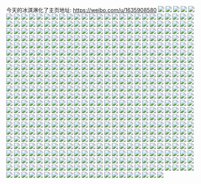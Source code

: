 今天的冰淇淋化了主页地址: https://weibo.com/u/1635908580 
![](https://wx4.sinaimg.cn/mw2000/6181fbe4ly1h8iq96u7qdj21o02807wh.jpg) 
![](https://wx4.sinaimg.cn/mw2000/6181fbe4ly1h8iq9l0x9tj22dc35se82.jpg) 
![](https://wx4.sinaimg.cn/mw2000/6181fbe4ly1h8iq9ddnimj21iw217ay6.jpg) 
![](https://wx4.sinaimg.cn/mw2000/6181fbe4ly1h8iq986695j21ki23de52.jpg) 
![](https://wx4.sinaimg.cn/mw2000/6181fbe4ly1h8iq94iel0j21hz1zzh8s.jpg) 
![](https://wx4.sinaimg.cn/mw2000/6181fbe4ly1h8iq9nwy6hj22c0340kjm.jpg) 
![](https://wx4.sinaimg.cn/mw2000/6181fbe4ly1h8iq9bnceej21o0280b29.jpg) 
![](https://wx4.sinaimg.cn/mw2000/6181fbe4ly1h83k7pb6bqj22c03404qq.jpg) 
![](https://wx4.sinaimg.cn/mw2000/6181fbe4ly1h83k7qiy80j21o02804qp.jpg) 
![](https://wx4.sinaimg.cn/mw2000/6181fbe4ly1h83k7r3vtbj21ja21pnjo.jpg) 
![](https://wx4.sinaimg.cn/mw2000/6181fbe4ly1h83k7ooj2oj21gh1xz4qp.jpg) 
![](https://wx4.sinaimg.cn/mw2000/6181fbe4ly1h83k7rhko1j21ce1sjnhq.jpg) 
![](https://wx4.sinaimg.cn/mw2000/6181fbe4ly1h83kqv83thj21e71uyken.jpg) 
![](https://wx4.sinaimg.cn/mw2000/6181fbe4ly1h83k7tb64oj21o02807wh.jpg) 
![](https://wx4.sinaimg.cn/mw2000/6181fbe4ly1h7oocy4nm3j20pj0y1n8i.jpg) 
![](https://wx4.sinaimg.cn/mw2000/6181fbe4ly1h7oof60jwbj211i1e0h48.jpg) 
![](https://wx4.sinaimg.cn/mw2000/6181fbe4ly1h7oof6w4m2j21fc20q4qp.jpg) 
![](https://wx4.sinaimg.cn/mw2000/6181fbe4ly1h7oof9gburj21k722xhdt.jpg) 
![](https://wx4.sinaimg.cn/mw2000/6181fbe4ly1h7oof8n8h4j21o0280b29.jpg) 
![](https://wx4.sinaimg.cn/mw2000/6181fbe4ly1h7oofbj9aej21hw1zu7sg.jpg) 
![](https://wx4.sinaimg.cn/mw2000/6181fbe4ly1h7oofao88bj21hw1zu4qp.jpg) 
![](https://wx4.sinaimg.cn/mw2000/6181fbe4ly1h7oofe8i6kj22c0340hdu.jpg) 
![](https://wx4.sinaimg.cn/mw2000/6181fbe4ly1h7ooff11uwj20q80yzh0l.jpg) 
![](https://wx4.sinaimg.cn/mw2000/6181fbe4ly1h7oof4zia3j21i32047wh.jpg) 
![](https://wx4.sinaimg.cn/mw2000/6181fbe4ly1h7oof78o6bj20u2142dow.jpg) 
![](https://wx4.sinaimg.cn/mw2000/6181fbe4ly1h7mccnmsjaj22dc35se84.jpg) 
![](https://wx4.sinaimg.cn/mw2000/6181fbe4ly1h7mccrsc1gj21o028q7wj.jpg) 
![](https://wx4.sinaimg.cn/mw2000/6181fbe4ly1h7mccpsz2yj21o02804qr.jpg) 
![](https://wx4.sinaimg.cn/mw2000/6181fbe4ly1h7mccstc7cj21o028yhdu.jpg) 
![](https://wx4.sinaimg.cn/mw2000/6181fbe4ly1h7mceqezxlj21o0280x6q.jpg) 
![](https://wx4.sinaimg.cn/mw2000/6181fbe4ly1h7mccv5fw2j21o0280b2a.jpg) 
![](https://wx4.sinaimg.cn/mw2000/6181fbe4ly1h7mcd0akbpj21o0280qv5.jpg) 
![](https://wx4.sinaimg.cn/mw2000/6181fbe4ly1h7mcd4nolxj22c0340qva.jpg) 
![](https://wx4.sinaimg.cn/mw2000/6181fbe4ly1h7fconhx1gj21i0200aer.jpg) 
![](https://wx4.sinaimg.cn/mw2000/6181fbe4ly1h7fcpnw6gnj22c0340u0y.jpg) 
![](https://wx4.sinaimg.cn/mw2000/6181fbe4ly1h7fcoy0adkj21i0200b29.jpg) 
![](https://wx4.sinaimg.cn/mw2000/6181fbe4ly1h7fcps158aj22c0340qv6.jpg) 
![](https://wx4.sinaimg.cn/mw2000/6181fbe4ly1h7fcp0f770j21ew1tmx29.jpg) 
![](https://wx4.sinaimg.cn/mw2000/6181fbe4ly1h7fcpwwa34j22c0340qv6.jpg) 
![](https://wx4.sinaimg.cn/mw2000/6181fbe4ly1h7fcp94v87j21j521jtcl.jpg) 
![](https://wx4.sinaimg.cn/mw2000/6181fbe4ly1h7fcrq44zfj22c0340kjm.jpg) 
![](https://wx4.sinaimg.cn/mw2000/6181fbe4ly1h7fcnv9vc7j21hw21fjwa.jpg) 
![](https://wx4.sinaimg.cn/mw2000/6181fbe4ly1h6wsb33hbhj21ku23sb29.jpg) 
![](https://wx4.sinaimg.cn/mw2000/6181fbe4ly1h6wsb29rtxj21k422tdme.jpg) 
![](https://wx4.sinaimg.cn/mw2000/6181fbe4ly1h6wsba82saj21o02801ky.jpg) 
![](https://wx4.sinaimg.cn/mw2000/6181fbe4ly1h6wsd4tzwtj22dc35sx6q.jpg) 
![](https://wx4.sinaimg.cn/mw2000/6181fbe4ly1h6wsb64860j21o0280npd.jpg) 
![](https://wx4.sinaimg.cn/mw2000/6181fbe4ly1h6wsemniyzj21lj24pb29.jpg) 
![](https://wx4.sinaimg.cn/mw2000/6181fbe4ly1h6vss2wth2j21o0280u0x.jpg) 
![](https://wx4.sinaimg.cn/mw2000/6181fbe4ly1h6vss0pf86j21o0280x6p.jpg) 
![](https://wx4.sinaimg.cn/mw2000/6181fbe4ly1h6vss44zs6j21hs1zqx6p.jpg) 
![](https://wx4.sinaimg.cn/mw2000/6181fbe4ly1h6vss4qwmpj21be1r74qp.jpg) 
![](https://wx4.sinaimg.cn/mw2000/6181fbe4ly1h6vswvlcoij22c0340x6q.jpg) 
![](https://wx4.sinaimg.cn/mw2000/6181fbe4ly1h6vsrysr16j21o02801ky.jpg) 
![](https://wx4.sinaimg.cn/mw2000/6181fbe4ly1h6vss9irsdj21f81wahd0.jpg) 
![](https://wx4.sinaimg.cn/mw2000/6181fbe4ly1h6vss8p23dj21da1tpq5v.jpg) 
![](https://wx4.sinaimg.cn/mw2000/6181fbe4ly1h6vss7qp5rj21f41w51ji.jpg) 
![](https://wx4.sinaimg.cn/mw2000/6181fbe4ly1h6htup7avaj21o02801ky.jpg) 
![](https://wx4.sinaimg.cn/mw2000/6181fbe4ly1h6htxuqbuuj22c0340b2b.jpg) 
![](https://wx4.sinaimg.cn/mw2000/6181fbe4ly1h6htuqm22zj21o02801ky.jpg) 
![](https://wx4.sinaimg.cn/mw2000/6181fbe4ly1h6htxwqzi7j22c0340npf.jpg) 
![](https://wx4.sinaimg.cn/mw2000/6181fbe4ly1h6htuns9gnj21ie21v48z.jpg) 
![](https://wx4.sinaimg.cn/mw2000/6181fbe4ly1h6htxylhajj22c03401kz.jpg) 
![](https://wx4.sinaimg.cn/mw2000/6181fbe4ly1h6hty1in2xj21c81sbahk.jpg) 
![](https://wx4.sinaimg.cn/mw2000/6181fbe4ly1h6htxsskisj22c0340e83.jpg) 
![](https://wx4.sinaimg.cn/mw2000/6181fbe4ly1h6hty03p5qj22c03401ky.jpg) 
![](https://wx4.sinaimg.cn/mw2000/6181fbe4ly1h5unn8msb6j21hc1z4x6p.jpg) 
![](https://wx4.sinaimg.cn/mw2000/6181fbe4ly1h5unn6emx2j225c2v5e83.jpg) 
![](https://wx4.sinaimg.cn/mw2000/6181fbe4ly1h5twr4mwjvj21gk1zpkdv.jpg) 
![](https://wx4.sinaimg.cn/mw2000/6181fbe4ly1h5twr6g4afj21d21te7pt.jpg) 
![](https://wx4.sinaimg.cn/mw2000/6181fbe4ly1h5unobfuhqj21bf1r8ty9.jpg) 
![](https://wx4.sinaimg.cn/mw2000/6181fbe4ly1h5tws3dg8ej21iw216h5s.jpg) 
![](https://wx4.sinaimg.cn/mw2000/6181fbe4ly1h5tws5fni8j21401hc1eo.jpg) 
![](https://wx4.sinaimg.cn/mw2000/6181fbe4ly1h5tws9enj8j21o02801kx.jpg) 
![](https://wx4.sinaimg.cn/mw2000/6181fbe4ly1h5ghlmziixj21dk1u37wh.jpg) 
![](https://wx4.sinaimg.cn/mw2000/6181fbe4ly1h5e626okqwj22c0340npe.jpg) 
![](https://wx4.sinaimg.cn/mw2000/6181fbe4ly1h5ghlg31ddj21o0280u0x.jpg) 
![](https://wx4.sinaimg.cn/mw2000/6181fbe4ly1h5e6292mrij22c0340kjm.jpg) 
![](https://wx4.sinaimg.cn/mw2000/6181fbe4ly1h5q20e9faqj21e91v0hdt.jpg) 
![](https://wx4.sinaimg.cn/mw2000/6181fbe4ly1h5q21sjx74j22c0340u0x.jpg) 
![](https://wx4.sinaimg.cn/mw2000/6181fbe4ly1h5q20cklzzj21fk1wrb29.jpg) 
![](https://wx4.sinaimg.cn/mw2000/6181fbe4ly1h5e624lkzsj22c0340hdv.jpg) 
![](https://wx4.sinaimg.cn/mw2000/6181fbe4ly1h5ghlaxexrj21lm24vu0x.jpg) 
![](https://wx4.sinaimg.cn/mw2000/6181fbe4ly1h5e9ujzfgkj21o02807wi.jpg) 
![](https://wx4.sinaimg.cn/mw2000/6181fbe4ly1h5e9wfufngj21gt1z9e81.jpg) 
![](https://wx4.sinaimg.cn/mw2000/6181fbe4ly1h5e9v55e02j22c03407wj.jpg) 
![](https://wx4.sinaimg.cn/mw2000/6181fbe4ly1h5e9x0g2a0j21ks23qnpd.jpg) 
![](https://wx4.sinaimg.cn/mw2000/6181fbe4ly1h5e9wxjp9wj21hm1z9kjl.jpg) 
![](https://wx4.sinaimg.cn/mw2000/6181fbe4ly1h59q0wdzefj21gt1yf1kx.jpg) 
![](https://wx4.sinaimg.cn/mw2000/6181fbe4ly1h59q1t4wx1j21o0280u0x.jpg) 
![](https://wx4.sinaimg.cn/mw2000/6181fbe4ly1h4z4hja310j21mz26n7wh.jpg) 
![](https://wx4.sinaimg.cn/mw2000/6181fbe4ly1h56lecv482j21dl1u4hdt.jpg) 
![](https://wx4.sinaimg.cn/mw2000/6181fbe4ly1h59q0vkdfvj21461hl7rl.jpg) 
![](https://wx4.sinaimg.cn/mw2000/6181fbe4ly1h56lelsa4oj22c0340x6q.jpg) 
![](https://wx4.sinaimg.cn/mw2000/6181fbe4ly1h59q0uk38jj21o02aab29.jpg) 
![](https://wx4.sinaimg.cn/mw2000/6181fbe4ly1h4mtqzfgubj21o02807wh.jpg) 
![](https://wx4.sinaimg.cn/mw2000/6181fbe4ly1h4j1s3mp1uj22c03401kz.jpg) 
![](https://wx4.sinaimg.cn/mw2000/6181fbe4ly1h4mtr17zb2j21o02807wh.jpg) 
![](https://wx4.sinaimg.cn/mw2000/6181fbe4ly1h4mtr2v8wvj22c0340npd.jpg) 
![](https://wx4.sinaimg.cn/mw2000/6181fbe4ly1h4mtqxxkzlj21o0280hdt.jpg) 
![](https://wx4.sinaimg.cn/mw2000/6181fbe4ly1h4mtr63ilrj22c03407wi.jpg) 
![](https://wx4.sinaimg.cn/mw2000/6181fbe4ly1h4mtqvpwitj21kp23mb29.jpg) 
![](https://wx4.sinaimg.cn/mw2000/6181fbe4ly1h4mtr1v27xj22c0340b29.jpg) 
![](https://wx4.sinaimg.cn/mw2000/6181fbe4ly1h4gks9hryjj21md26ue81.jpg) 
![](https://wx4.sinaimg.cn/mw2000/6181fbe4ly1h4gksivtyhj22c0340kjm.jpg) 
![](https://wx4.sinaimg.cn/mw2000/6181fbe4ly1h4gksf61i3j21la24de81.jpg) 
![](https://wx4.sinaimg.cn/mw2000/6181fbe4ly1h4gkshq15aj22c0340u0y.jpg) 
![](https://wx4.sinaimg.cn/mw2000/6181fbe4ly1h4i2grjtjoj21o0280e81.jpg) 
![](https://wx4.sinaimg.cn/mw2000/6181fbe4ly1h4gkscqdhjj22c0340kjm.jpg) 
![](https://wx4.sinaimg.cn/mw2000/6181fbe4ly1h4gksdzg1qj21hk1zf1kx.jpg) 
![](https://wx4.sinaimg.cn/mw2000/6181fbe4ly1h4gksjz9hij22c0340hdu.jpg) 
![](https://wx4.sinaimg.cn/mw2000/6181fbe4ly1h4gksbbgomj21o0280npd.jpg) 
![](https://wx4.sinaimg.cn/mw2000/6181fbe4ly1h4df9mq9elj21o0280qv5.jpg) 
![](https://wx4.sinaimg.cn/mw2000/6181fbe4ly1h4df9vb8w0j223a2sdu0y.jpg) 
![](https://wx4.sinaimg.cn/mw2000/6181fbe4ly1h4df9o784dj21kk2711ky.jpg) 
![](https://wx4.sinaimg.cn/mw2000/6181fbe4ly1h4df9qtvjnj21ro2cwtxb.jpg) 
![](https://wx4.sinaimg.cn/mw2000/6181fbe4ly1h4df9qbwqgj21fh1wn1ky.jpg) 
![](https://wx4.sinaimg.cn/mw2000/6181fbe4ly1h4df9knu69j22c0340u0y.jpg) 
![](https://wx4.sinaimg.cn/mw2000/6181fbe4ly1h4df9p7e2rj22c03411kz.jpg) 
![](https://wx4.sinaimg.cn/mw2000/6181fbe4ly1h4df9u3618j21ce1tahdt.jpg) 
![](https://wx4.sinaimg.cn/mw2000/6181fbe4ly1h48bhzevdej21o02a6npd.jpg) 
![](https://wx4.sinaimg.cn/mw2000/6181fbe4ly1h48bhqte6qj22c0340qv6.jpg) 
![](https://wx4.sinaimg.cn/mw2000/6181fbe4ly1h48qs5ee6tj21o0280hdt.jpg) 
![](https://wx4.sinaimg.cn/mw2000/6181fbe4ly1h48bhvcrw2j22ei3794qq.jpg) 
![](https://wx4.sinaimg.cn/mw2000/6181fbe4ly1h48bhtg9n1j22c03404qq.jpg) 
![](https://wx4.sinaimg.cn/mw2000/6181fbe4ly1h48bhx2ltnj21i32047pb.jpg) 
![](https://wx4.sinaimg.cn/mw2000/6181fbe4ly1h48bhy5yiwj21o0280npd.jpg) 
![](https://wx4.sinaimg.cn/mw2000/6181fbe4ly1h3xlr54059j21kw24jqv5.jpg) 
![](https://wx4.sinaimg.cn/mw2000/6181fbe4ly1h3xlr6sr33j22c03407wj.jpg) 
![](https://wx4.sinaimg.cn/mw2000/6181fbe4ly1h3xlr45ja7j21fu1x4x6p.jpg) 
![](https://wx4.sinaimg.cn/mw2000/6181fbe4ly1h3xlratvyqj21kq2714qp.jpg) 
![](https://wx4.sinaimg.cn/mw2000/6181fbe4ly1h3xlr8qb45j221k2mfb2b.jpg) 
![](https://wx4.sinaimg.cn/mw2000/6181fbe4ly1h3xlr9yl2oj21o0280x6p.jpg) 
![](https://wx4.sinaimg.cn/mw2000/6181fbe4ly1h3xlreo4kvj22de35sb2b.jpg) 
![](https://wx4.sinaimg.cn/mw2000/6181fbe4ly1h3xly70d4wj21jk223qv5.jpg) 
![](https://wx4.sinaimg.cn/mw2000/6181fbe4ly1h3xlrfiw2cj219a1pokgn.jpg) 
![](https://wx4.sinaimg.cn/mw2000/6181fbe4ly1h34ojilr1cj22c03404qr.jpg) 
![](https://wx4.sinaimg.cn/mw2000/6181fbe4ly1h34oigh1zbj21h11ypqv5.jpg) 
![](https://wx4.sinaimg.cn/mw2000/6181fbe4ly1h34oiik27kj21o0280x6p.jpg) 
![](https://wx4.sinaimg.cn/mw2000/6181fbe4ly1h34oidb2r4j21o0280hdt.jpg) 
![](https://wx4.sinaimg.cn/mw2000/6181fbe4ly1h34ojf48akj22c0340kjm.jpg) 
![](https://wx4.sinaimg.cn/mw2000/6181fbe4ly1h35nprb5d7j21o029ab29.jpg) 
![](https://wx4.sinaimg.cn/mw2000/6181fbe4ly1h34oibf5mlj22c233ze83.jpg) 
![](https://wx4.sinaimg.cn/mw2000/6181fbe4ly1h35npt5se4j21o0280u0x.jpg) 
![](https://wx4.sinaimg.cn/mw2000/6181fbe4ly1h35nq5fesej22c0340kjm.jpg) 
![](https://wx4.sinaimg.cn/mw2000/6181fbe4ly1h2uphra1cbj22c0340qv5.jpg) 
![](https://wx4.sinaimg.cn/mw2000/6181fbe4ly1h2wfec20soj21gf1xxhdt.jpg) 
![](https://wx4.sinaimg.cn/mw2000/6181fbe4ly1h2wfgll9iaj22c03404qq.jpg) 
![](https://wx4.sinaimg.cn/mw2000/6181fbe4ly1h2wfedsmd4j21o0280kjl.jpg) 
![](https://wx4.sinaimg.cn/mw2000/6181fbe4ly1h2wfefxcqjj21o0280kjl.jpg) 
![](https://wx4.sinaimg.cn/mw2000/6181fbe4ly1h2wfe7ko2vj21o0292kjl.jpg) 
![](https://wx4.sinaimg.cn/mw2000/6181fbe4ly1h2wfh73rzbj22c0340hdu.jpg) 
![](https://wx4.sinaimg.cn/mw2000/6181fbe4ly1h2wfexzrwbj21o0280hdt.jpg) 
![](https://wx4.sinaimg.cn/mw2000/6181fbe4ly1h2wfh5aoq7j22c0340npe.jpg) 
![](https://wx4.sinaimg.cn/mw2000/6181fbe4ly1h2rl82jmg9j21o028aqv5.jpg) 
![](https://wx4.sinaimg.cn/mw2000/6181fbe4ly1h2rl9fisr9j22c03404qq.jpg) 
![](https://wx4.sinaimg.cn/mw2000/6181fbe4ly1h2rl7x4kobj22ar340u0y.jpg) 
![](https://wx4.sinaimg.cn/mw2000/6181fbe4ly1h2rl7u2lyfj21o028qqv5.jpg) 
![](https://wx4.sinaimg.cn/mw2000/6181fbe4ly1h2rl7v6dvwj22c0341qv5.jpg) 
![](https://wx4.sinaimg.cn/mw2000/6181fbe4ly1h2rl9kybamj22c0340000.jpg) 
![](https://wx4.sinaimg.cn/mw2000/6181fbe4ly1h2qdqs02naj22c0341kjm.jpg) 
![](https://wx4.sinaimg.cn/mw2000/6181fbe4ly1h2rl9n6ffdj225a2syhdu.jpg) 
![](https://wx4.sinaimg.cn/mw2000/6181fbe4ly1h2jnbbi1rnj22c0341npd.jpg) 
![](https://wx4.sinaimg.cn/mw2000/6181fbe4ly1h2jncam00fj22dc35shdt.jpg) 
![](https://wx4.sinaimg.cn/mw2000/6181fbe4ly1h2jnbcv684j21o02807wh.jpg) 
![](https://wx4.sinaimg.cn/mw2000/6181fbe4ly1h2jnb7z8kcj21o0280kjl.jpg) 
![](https://wx4.sinaimg.cn/mw2000/6181fbe4ly1h2jnb8yfw4j21c41s6e6s.jpg) 
![](https://wx4.sinaimg.cn/mw2000/6181fbe4ly1h2jnba95lnj21o0280b29.jpg) 
![](https://wx4.sinaimg.cn/mw2000/6181fbe4ly1h2jnbgm8jnj22dc35se82.jpg) 
![](https://wx4.sinaimg.cn/mw2000/6181fbe4ly1h20w09z4xwj22c0341npd.jpg) 
![](https://wx4.sinaimg.cn/mw2000/6181fbe4ly1h20w0fkynmj22c0341e81.jpg) 
![](https://wx4.sinaimg.cn/mw2000/6181fbe4ly1h20w2fnuk9j22c0341hdt.jpg) 
![](https://wx4.sinaimg.cn/mw2000/6181fbe4ly1h20w3aodhmj22c03404qq.jpg) 
![](https://wx4.sinaimg.cn/mw2000/6181fbe4ly1h20w0c4adaj21o0280u0x.jpg) 
![](https://wx4.sinaimg.cn/mw2000/6181fbe4ly1h20w092eftj21o0280npd.jpg) 
![](https://wx4.sinaimg.cn/mw2000/6181fbe4ly1h20w0eiy4fj21o02804qq.jpg) 
![](https://wx4.sinaimg.cn/mw2000/6181fbe4ly1h1wjwvy19ij22c0340qv7.jpg) 
![](https://wx4.sinaimg.cn/mw2000/6181fbe4ly1h1wemj4shuj21o0280b29.jpg) 
![](https://wx4.sinaimg.cn/mw2000/6181fbe4ly1h1wjx7kjb1j22c0340b2c.jpg) 
![](https://wx4.sinaimg.cn/mw2000/6181fbe4ly1h1wegnhhftj21o028ye81.jpg) 
![](https://wx4.sinaimg.cn/mw2000/6181fbe4ly1h1wegp27spj21o029i4qp.jpg) 
![](https://wx4.sinaimg.cn/mw2000/6181fbe4ly1h1wemhktgzj21o02804qp.jpg) 
![](https://wx4.sinaimg.cn/mw2000/6181fbe4ly1h1wjxjijk7j22c0340u0y.jpg) 
![](https://wx4.sinaimg.cn/mw2000/6181fbe4ly1h1wemieu21j21o028y4qp.jpg) 
![](https://wx4.sinaimg.cn/mw2000/6181fbe4ly1h1wl2jx1p0j22c0340hdu.jpg) 
![](https://wx4.sinaimg.cn/mw2000/6181fbe4ly1h1lwd82uxmj219a1of4qp.jpg) 
![](https://wx4.sinaimg.cn/mw2000/6181fbe4ly1h1lwf1mnzhj21he1xl7wh.jpg) 
![](https://wx4.sinaimg.cn/mw2000/6181fbe4ly1h1lwbtw96jj21ma25s7wh.jpg) 
![](https://wx4.sinaimg.cn/mw2000/6181fbe4ly1h1lwf3eracj21o0280kjl.jpg) 
![](https://wx4.sinaimg.cn/mw2000/6181fbe4ly1h1lwbuzr62j21ma25shdt.jpg) 
![](https://wx4.sinaimg.cn/mw2000/6181fbe4ly1h1lwf2gmswj21de1tq1kx.jpg) 
![](https://wx4.sinaimg.cn/mw2000/6181fbe4ly1h1lwd8xz12j21ma25skih.jpg) 
![](https://wx4.sinaimg.cn/mw2000/6181fbe4ly1h1lwb5qan7j215l1jh1kx.jpg) 
![](https://wx4.sinaimg.cn/mw2000/6181fbe4ly1h0y5sn27bej21jh21y4p5.jpg) 
![](https://wx4.sinaimg.cn/mw2000/6181fbe4ly1h0yxe1q67xj21lp24xhdu.jpg) 
![](https://wx4.sinaimg.cn/mw2000/6181fbe4ly1h0yxe09l58j21o02804qr.jpg) 
![](https://wx4.sinaimg.cn/mw2000/6181fbe4ly1h0yx52p45sj20zk1beagz.jpg) 
![](https://wx4.sinaimg.cn/mw2000/6181fbe4ly1h0yx50die5j21o0280hdt.jpg) 
![](https://wx4.sinaimg.cn/mw2000/6181fbe4ly1h0yx50t9rrj20zk1be7bx.jpg) 
![](https://wx4.sinaimg.cn/mw2000/6181fbe4ly1h0y4gi5nqej21nv2801ky.jpg) 
![](https://wx4.sinaimg.cn/mw2000/6181fbe4ly1h0y4gkbujkj229c3407wi.jpg) 
![](https://wx4.sinaimg.cn/mw2000/6181fbe4ly1h0y4jqo51cj21o0280tuf.jpg) 
![](https://wx4.sinaimg.cn/mw2000/6181fbe4ly1h0yx53j98dj22c03401ky.jpg) 
![](https://wx4.sinaimg.cn/mw2000/6181fbe4ly1h0y4jsad0sj21o1280u0y.jpg) 
![](https://wx4.sinaimg.cn/mw2000/6181fbe4ly1h0yx8mll1fj21l925iqv5.jpg) 
![](https://wx4.sinaimg.cn/mw2000/6181fbe4ly1h19bhhk34ej21o0280e81.jpg) 
![](https://wx4.sinaimg.cn/mw2000/6181fbe4ly1h19bhijnryj22ei379hdu.jpg) 
![](https://wx4.sinaimg.cn/mw2000/6181fbe4ly1h19bhkwfnhj21o0280b2a.jpg) 
![](https://wx4.sinaimg.cn/mw2000/6181fbe4ly1h19bi254hxj22ei379qv6.jpg) 
![](https://wx4.sinaimg.cn/mw2000/6181fbe4ly1h00ie3p75sj21o0280dwi.jpg) 
![](https://wx4.sinaimg.cn/mw2000/6181fbe4ly1h00ie2kwjpj21o0280b0m.jpg) 
![](https://wx4.sinaimg.cn/mw2000/6181fbe4ly1h00ihkos45j21o0280h33.jpg) 
![](https://wx4.sinaimg.cn/mw2000/6181fbe4ly1h00adglgf1j22c0340hdv.jpg) 
![](https://wx4.sinaimg.cn/mw2000/6181fbe4ly1h00adil3mfj21cq1rux6p.jpg) 
![](https://wx4.sinaimg.cn/mw2000/6181fbe4ly1h00adfjcsnj21o0280hdt.jpg) 
![](https://wx4.sinaimg.cn/mw2000/6181fbe4ly1h00adj4p26j21o02807wh.jpg) 
![](https://wx4.sinaimg.cn/mw2000/6181fbe4ly1h00adjnip9j21mw25e7wh.jpg) 
![](https://wx4.sinaimg.cn/mw2000/6181fbe4ly1h00adkb8d2j21o0280qv5.jpg) 
![](https://wx4.sinaimg.cn/mw2000/6181fbe4ly1h00adllyytj21j021c1kx.jpg) 
![](https://wx4.sinaimg.cn/mw2000/6181fbe4ly1h00cp5gbdxj21o026uqv5.jpg) 
![](https://wx4.sinaimg.cn/mw2000/6181fbe4ly1h00ihintfqj21o0280qhw.jpg) 
![](https://wx4.sinaimg.cn/mw2000/6181fbe4ly1h00ihocsgij21o0280kfv.jpg) 
![](https://wx4.sinaimg.cn/mw2000/6181fbe4ly1gzk0jtarjrj21o028yhdt.jpg) 
![](https://wx4.sinaimg.cn/mw2000/6181fbe4ly1gzk0rbuoxoj22c0340qv5.jpg) 
![](https://wx4.sinaimg.cn/mw2000/6181fbe4ly1gzk7u1p55mj22ei379u0x.jpg) 
![](https://wx4.sinaimg.cn/mw2000/6181fbe4ly1gzk0r8tf08j22c0340kjl.jpg) 
![](https://wx4.sinaimg.cn/mw2000/6181fbe4ly1gzk6v3nyerj21lt253npd.jpg) 
![](https://wx4.sinaimg.cn/mw2000/6181fbe4ly1gzawwwaa7ej22c0340npf.jpg) 
![](https://wx4.sinaimg.cn/mw2000/6181fbe4ly1gzawuyuu9pj21o0280e81.jpg) 
![](https://wx4.sinaimg.cn/mw2000/6181fbe4ly1gzawv7b730j21jt22ghdt.jpg) 
![](https://wx4.sinaimg.cn/mw2000/6181fbe4ly1gzawvaldjmj21e21uve81.jpg) 
![](https://wx4.sinaimg.cn/mw2000/6181fbe4ly1gzawwpom56j22c0340b2a.jpg) 
![](https://wx4.sinaimg.cn/mw2000/6181fbe4ly1gzawv2fqfkj21o0280e81.jpg) 
![](https://wx4.sinaimg.cn/mw2000/6181fbe4ly1gzawvi3oeoj21kq23nqv5.jpg) 
![](https://wx4.sinaimg.cn/mw2000/6181fbe4ly1gz8epuqv2nj21o0280e81.jpg) 
![](https://wx4.sinaimg.cn/mw2000/6181fbe4ly1gz8epwze9uj22c0340hdu.jpg) 
![](https://wx4.sinaimg.cn/mw2000/6181fbe4ly1gz8es60qxij21kg2397wh.jpg) 
![](https://wx4.sinaimg.cn/mw2000/6181fbe4ly1gz8epz5xxdj22c0340e82.jpg) 
![](https://wx4.sinaimg.cn/mw2000/6181fbe4ly1gz8eow8h7uj21o0280b29.jpg) 
![](https://wx4.sinaimg.cn/mw2000/6181fbe4ly1gz8eq8p40dj22c0340b2a.jpg) 
![](https://wx4.sinaimg.cn/mw2000/6181fbe4ly1gz8ept5atqj21iy21a7wh.jpg) 
![](https://wx4.sinaimg.cn/mw2000/6181fbe4ly1gz8eqqwa32j22c0340u0x.jpg) 
![](https://wx4.sinaimg.cn/mw2000/6181fbe4ly1gz8eprnq8xj21o0280b29.jpg) 
![](https://wx4.sinaimg.cn/mw2000/6181fbe4ly1gz3y04d8s5j21o0280b2a.jpg) 
![](https://wx4.sinaimg.cn/mw2000/6181fbe4ly1gz3xzx7yt4j21o0280b2a.jpg) 
![](https://wx4.sinaimg.cn/mw2000/6181fbe4ly1gz3y0208uvj22c034px6q.jpg) 
![](https://wx4.sinaimg.cn/mw2000/6181fbe4ly1gz3y0abji9j227n2grx6p.jpg) 
![](https://wx4.sinaimg.cn/mw2000/6181fbe4ly1gz3y07esbhj22ei379hdu.jpg) 
![](https://wx4.sinaimg.cn/mw2000/6181fbe4ly1gz3y0b9yjej21o0280u0x.jpg) 
![](https://wx4.sinaimg.cn/mw2000/6181fbe4ly1gzk701tv26j21o0280u0x.jpg) 
![](https://wx4.sinaimg.cn/mw2000/6181fbe4ly1gzk707x7plj21gt1yenpd.jpg) 
![](https://wx4.sinaimg.cn/mw2000/6181fbe4ly1gzk6z48x14j21o02801ky.jpg) 
![](https://wx4.sinaimg.cn/mw2000/6181fbe4ly1gyekbebzu8j22c0340e81.jpg) 
![](https://wx4.sinaimg.cn/mw2000/6181fbe4ly1gyeka2dlz4j21o02804qp.jpg) 
![](https://wx4.sinaimg.cn/mw2000/6181fbe4ly1gyek9ts61zj21o028u4qp.jpg) 
![](https://wx4.sinaimg.cn/mw2000/6181fbe4ly1gyek8r2b28j21o02804qq.jpg) 
![](https://wx4.sinaimg.cn/mw2000/6181fbe4ly1gyekarqlqqj22c03404qr.jpg) 
![](https://wx4.sinaimg.cn/mw2000/6181fbe4ly1gyek87f75mj21o0280npd.jpg) 
![](https://wx4.sinaimg.cn/mw2000/6181fbe4ly1gyekb6z82zj21o0280kjl.jpg) 
![](https://wx4.sinaimg.cn/mw2000/6181fbe4ly1gyf8lmlx70j21o02807wh.jpg) 
![](https://wx4.sinaimg.cn/mw2000/6181fbe4ly1gyek9l1mvrj22c03404qr.jpg) 
![](https://wx4.sinaimg.cn/mw2000/6181fbe4ly1gy7czo1ssfj21o0280x6p.jpg) 
![](https://wx4.sinaimg.cn/mw2000/6181fbe4ly1gy7evygitrj22c03404qs.jpg) 
![](https://wx4.sinaimg.cn/mw2000/6181fbe4ly1gy7czm9dnxj21o0280x6p.jpg) 
![](https://wx4.sinaimg.cn/mw2000/6181fbe4ly1gy7czwixt0j22c0340npf.jpg) 
![](https://wx4.sinaimg.cn/mw2000/6181fbe4ly1gy7czrly4aj21o029ahdt.jpg) 
![](https://wx4.sinaimg.cn/mw2000/6181fbe4ly1gy7czzj9hkj22c0340kjm.jpg) 
![](https://wx4.sinaimg.cn/mw2000/6181fbe4ly1gy7czpvwvpj21o0280e81.jpg) 
![](https://wx4.sinaimg.cn/mw2000/6181fbe4ly1gy7d2naz6uj22c03401kz.jpg) 
![](https://wx4.sinaimg.cn/mw2000/6181fbe4ly1gy7czt8j8gj21o0280npd.jpg) 
![](https://wx4.sinaimg.cn/mw2000/6181fbe4ly1gxz79aa1wbj20u0139aos.jpg) 
![](https://wx4.sinaimg.cn/mw2000/6181fbe4ly1gxz7ajyo6mj20ra0wfdoe.jpg) 
![](https://wx4.sinaimg.cn/mw2000/6181fbe4ly1gxz788f3sbj21o0280npd.jpg) 
![](https://wx4.sinaimg.cn/mw2000/6181fbe4ly1gxz78bohqcj21o02801ky.jpg) 
![](https://wx4.sinaimg.cn/mw2000/6181fbe4ly1gxz78e5ue1j22c03407wj.jpg) 
![](https://wx4.sinaimg.cn/mw2000/6181fbe4ly1gxz78ff7w6j21o0280hdt.jpg) 
![](https://wx4.sinaimg.cn/mw2000/6181fbe4ly1gxr0gex2abj22c03401kz.jpg) 
![](https://wx4.sinaimg.cn/mw2000/6181fbe4ly1gxr0g8qzodj21o026iqv5.jpg) 
![](https://wx4.sinaimg.cn/mw2000/6181fbe4ly1gxr0g9lrorj21o02804qq.jpg) 
![](https://wx4.sinaimg.cn/mw2000/6181fbe4ly1gxr0g8363pj21o02807wi.jpg) 
![](https://wx4.sinaimg.cn/mw2000/6181fbe4ly1gxr0gac8y9j21o0280qv5.jpg) 
![](https://wx4.sinaimg.cn/mw2000/6181fbe4ly1gxr0gdaibpj22c03404qs.jpg) 
![](https://wx4.sinaimg.cn/mw2000/6181fbe4ly1gxbbmundzej21o0280b2a.jpg) 
![](https://wx4.sinaimg.cn/mw2000/6181fbe4ly1gxbbn9ltofj21o02807wi.jpg) 
![](https://wx4.sinaimg.cn/mw2000/6181fbe4ly1gxbbmferc5j21o02801ky.jpg) 
![](https://wx4.sinaimg.cn/mw2000/6181fbe4ly1gxbbnp6ktbj21o02804qq.jpg) 
![](https://wx4.sinaimg.cn/mw2000/6181fbe4ly1gx1nx3nh2vj21o02924qp.jpg) 
![](https://wx4.sinaimg.cn/mw2000/6181fbe4ly1gx1nx870paj22c0340x6p.jpg) 
![](https://wx4.sinaimg.cn/mw2000/6181fbe4ly1gx1nwzjv3dj21o029ue81.jpg) 
![](https://wx4.sinaimg.cn/mw2000/6181fbe4ly1gx1nx2axxgj22c03401ky.jpg) 
![](https://wx4.sinaimg.cn/mw2000/6181fbe4ly1gx1nxi726hj21o0280b29.jpg) 
![](https://wx4.sinaimg.cn/mw2000/6181fbe4ly1gx1nxac9kaj22c03401ky.jpg) 
![](https://wx4.sinaimg.cn/mw2000/6181fbe4ly1gx1nx0t13mj21o02804qp.jpg) 
![](https://wx4.sinaimg.cn/mw2000/6181fbe4ly1gx1nym59syj22c0340x6q.jpg) 
![](https://wx4.sinaimg.cn/mw2000/6181fbe4ly1gx1nwyci0sj21o0280e81.jpg) 
![](https://wx4.sinaimg.cn/mw2000/6181fbe4ly1gwfl9uufmkj22c03404qr.jpg) 
![](https://wx4.sinaimg.cn/mw2000/6181fbe4ly1gwft4wkdkhj21o0280b29.jpg) 
![](https://wx4.sinaimg.cn/mw2000/6181fbe4ly1gwflb835anj20wi17248s.jpg) 
![](https://wx4.sinaimg.cn/mw2000/6181fbe4ly1gwfl9njwgxj21o02804qp.jpg) 
![](https://wx4.sinaimg.cn/mw2000/6181fbe4ly1gwfl9pw3ioj21o02807wh.jpg) 
![](https://wx4.sinaimg.cn/mw2000/6181fbe4ly1gwfl9r9iodj21o02807wh.jpg) 
![](https://wx4.sinaimg.cn/mw2000/6181fbe4ly1gwfliavkg4j20wd175wqq.jpg) 
![](https://wx4.sinaimg.cn/mw2000/6181fbe4ly1gwfl9jomw4j21o02807wh.jpg) 
![](https://wx4.sinaimg.cn/mw2000/6181fbe4ly1gwflgvuqjxj22c03401kx.jpg) 
![](https://wx4.sinaimg.cn/mw2000/6181fbe4ly1gw6b5ddm88j20vc15s1ag.jpg) 
![](https://wx4.sinaimg.cn/mw2000/6181fbe4ly1gw5qi0gzcrj22c0340e84.jpg) 
![](https://wx4.sinaimg.cn/mw2000/6181fbe4ly1gw6b5f0nwoj20vc15swsj.jpg) 
![](https://wx4.sinaimg.cn/mw2000/6181fbe4ly1gw5qi8csokj22c03404qq.jpg) 
![](https://wx4.sinaimg.cn/mw2000/6181fbe4ly1gw6b5fs1t7j20vc14ydsf.jpg) 
![](https://wx4.sinaimg.cn/mw2000/6181fbe4ly1gw5qhwojs2j22c0340b2e.jpg) 
![](https://wx4.sinaimg.cn/mw2000/6181fbe4ly1gw6b6vo4tij20vc15se2k.jpg) 
![](https://wx4.sinaimg.cn/mw2000/6181fbe4ly1gw6b6xubo1j22c0340b2c.jpg) 
![](https://wx4.sinaimg.cn/mw2000/6181fbe4ly1gw6b5g5en2j20vc15s1j3.jpg) 
![](https://wx4.sinaimg.cn/mw2000/6181fbe4ly1gvyhgihusgj22c0340x6r.jpg) 
![](https://wx4.sinaimg.cn/mw2000/6181fbe4ly1gvyhgfys08j20vc162h1j.jpg) 
![](https://wx4.sinaimg.cn/mw2000/6181fbe4ly1gvyhi1rp08j22c0340hdt.jpg) 
![](https://wx4.sinaimg.cn/mw2000/6181fbe4ly1gvyhgh2yoij20vc15sne2.jpg) 
![](https://wx4.sinaimg.cn/mw2000/6181fbe4ly1gvyhgezu73j22c03401l1.jpg) 
![](https://wx4.sinaimg.cn/mw2000/6181fbe4ly1gvyhgjnq78j20vc172kaa.jpg) 
![](https://wx4.sinaimg.cn/mw2000/6181fbe4ly1gvyhgnds7bj22c0340b2c.jpg) 
![](https://wx4.sinaimg.cn/mw2000/6181fbe4ly1gvyhgl9sc9j20vc15sdt9.jpg) 
![](https://wx4.sinaimg.cn/mw2000/6181fbe4ly1gvyhgr54atj22c0340qv9.jpg) 
![](https://wx4.sinaimg.cn/mw2000/001MI6ygly1gvhg8504sdj62c02c0npe02.jpg) 
![](https://wx4.sinaimg.cn/mw2000/001MI6ygly1gvh2gt3chfj60vc15s12z02.jpg) 
![](https://wx4.sinaimg.cn/mw2000/001MI6ygly1gvh2lyktoej62c0340kjm02.jpg) 
![](https://wx4.sinaimg.cn/mw2000/001MI6ygly1gvh2gu3lltj60vc15sqev02.jpg) 
![](https://wx4.sinaimg.cn/mw2000/001MI6ygly1gvhgnun98yj60vc15y4ao02.jpg) 
![](https://wx4.sinaimg.cn/mw2000/001MI6ygly1gvh2gumhz5j60vc15s14j02.jpg) 
![](https://wx4.sinaimg.cn/mw2000/6181fbe4ly1gvhgntf6r4j20mi0u07bq.jpg) 
![](https://wx4.sinaimg.cn/mw2000/001MI6ygly1gvh2gs9d71j60vc15sk0t02.jpg) 
![](https://wx4.sinaimg.cn/mw2000/001MI6ygly1gvhgnu6skej60mi0u0gt602.jpg) 
![](https://wx4.sinaimg.cn/mw2000/001MI6ygly1gv3fs2hdp6j60vc15eaqd02.jpg) 
![](https://wx4.sinaimg.cn/mw2000/001MI6ygly1gv3fs4iucyj62c03401l002.jpg) 
![](https://wx4.sinaimg.cn/mw2000/001MI6ygly1gv3fs8fmy9j61bh1ot7wh02.jpg) 
![](https://wx4.sinaimg.cn/mw2000/001MI6ygly1gv3fr9bb9oj62c0340b2b02.jpg) 
![](https://wx4.sinaimg.cn/mw2000/001MI6ygly1gv3fs70j2qj619t1p37wh02.jpg) 
![](https://wx4.sinaimg.cn/mw2000/6181fbe4ly1gv2i441oyvj22c0340npe.jpg) 
![](https://wx4.sinaimg.cn/mw2000/001MI6ygly1gv3fs8vps1j60vc15sk6h02.jpg) 
![](https://wx4.sinaimg.cn/mw2000/001MI6ygly1gv3fsc0umdj62c03401l102.jpg) 
![](https://wx4.sinaimg.cn/mw2000/001MI6ygly1gv3fs1p3wnj62c0340b2d02.jpg) 
![](https://wx4.sinaimg.cn/mw2000/001MI6ygly1gusus5d5xjj60vc0vc48a02.jpg) 
![](https://wx4.sinaimg.cn/mw2000/001MI6ygly1gusvant21xj60tu0tu12z02.jpg) 
![](https://wx4.sinaimg.cn/mw2000/001MI6ygly1gusuzlg389j60vc0vc7g902.jpg) 
![](https://wx4.sinaimg.cn/mw2000/001MI6ygly1gusus95odbj60vc0vcncz02.jpg) 
![](https://wx4.sinaimg.cn/mw2000/001MI6ygly1gusuv52bdrj62c02c0qv602.jpg) 
![](https://wx4.sinaimg.cn/mw2000/001MI6ygly1gusypkbtk1j60vc0vcqkz02.jpg) 
![](https://wx4.sinaimg.cn/mw2000/001MI6ygly1gususb7hysj60vc0vbqgq02.jpg) 
![](https://wx4.sinaimg.cn/mw2000/001MI6ygly1gusys5gchxj60tu0tu7cv02.jpg) 
![](https://wx4.sinaimg.cn/mw2000/001MI6ygly1gusypjycrjj60xc0xck3602.jpg) 
![](https://wx4.sinaimg.cn/mw2000/001MI6ygly1gumwlqz398j60vc0vcn7502.jpg) 
![](https://wx4.sinaimg.cn/mw2000/001MI6ygly1gumwlvdjbbj62c02c0kjn02.jpg) 
![](https://wx4.sinaimg.cn/mw2000/001MI6ygly1gumwlphj5tj60vc0vbk1802.jpg) 
![](https://wx4.sinaimg.cn/mw2000/001MI6ygly1gumwlrxj2ej60vc0wmwm702.jpg) 
![](https://wx4.sinaimg.cn/mw2000/001MI6ygly1gumtsqfi59j60vc0vcqbc02.jpg) 
![](https://wx4.sinaimg.cn/mw2000/001MI6ygly1gumwlq2vjpj60v50v5wld02.jpg) 
![](https://wx4.sinaimg.cn/mw2000/001MI6ygly1gumy1kivtfj62c02c0kjm02.jpg) 
![](https://wx4.sinaimg.cn/mw2000/001MI6ygly1gumy1oiitmj62c02bzkjm02.jpg) 
![](https://wx4.sinaimg.cn/mw2000/001MI6ygly1gun0xrrlxrj62c02c04qr02.jpg) 
![](https://wx4.sinaimg.cn/mw2000/001MI6ygly1gue1urrn6bj62c0340qv502.jpg) 
![](https://wx4.sinaimg.cn/mw2000/001MI6ygly1gue1unxo3nj60vc15sn9002.jpg) 
![](https://wx4.sinaimg.cn/mw2000/001MI6ygly1gue1und74pj60vc15s16302.jpg) 
![](https://wx4.sinaimg.cn/mw2000/001MI6ygly1gue1umqd8sj60vc17mgy102.jpg) 
![](https://wx4.sinaimg.cn/mw2000/001MI6ygly1gue1uppv79j62c0340x6p02.jpg) 
![](https://wx4.sinaimg.cn/mw2000/001MI6ygly1gue1uim0fdj60vc15yk4z02.jpg) 
![](https://wx4.sinaimg.cn/mw2000/001MI6ygly1gue1ugwbcwj60vc15sqdl02.jpg) 
![](https://wx4.sinaimg.cn/mw2000/001MI6ygly1gue1uht66wj60vc15sdqp02.jpg) 
![](https://wx4.sinaimg.cn/mw2000/001MI6ygly1gue1v2bq1sj62c03404qp02.jpg) 
![](https://wx4.sinaimg.cn/mw2000/6181fbe4ly1gu4sv7theoj20vc166k1c.jpg) 
![](https://wx4.sinaimg.cn/mw2000/6181fbe4ly1gu4sva2v2zj22c03401kz.jpg) 
![](https://wx4.sinaimg.cn/mw2000/6181fbe4ly1gu4t4jraxej20vc14udqn.jpg) 
![](https://wx4.sinaimg.cn/mw2000/6181fbe4ly1gu4t4f094wj22c03401l2.jpg) 
![](https://wx4.sinaimg.cn/mw2000/6181fbe4ly1gu5qdhpn27j20wi169njl.jpg) 
![](https://wx4.sinaimg.cn/mw2000/6181fbe4ly1gu4t73jh99j22c0340b2b.jpg) 
![](https://wx4.sinaimg.cn/mw2000/6181fbe4ly1gu4sv7kf98j20vc15s15u.jpg) 
![](https://wx4.sinaimg.cn/mw2000/6181fbe4ly1gu4svcpl5qj22c03404qr.jpg) 
![](https://wx4.sinaimg.cn/mw2000/6181fbe4ly1gu4t9czqw6j20vc15sdu1.jpg) 
![](https://wx4.sinaimg.cn/mw2000/6181fbe4ly1gtorokl09kj20vc166188.jpg) 
![](https://wx4.sinaimg.cn/mw2000/6181fbe4ly1gtqjqihxlzj22c0340x6r.jpg) 
![](https://wx4.sinaimg.cn/mw2000/6181fbe4ly1gtz3jwzg6uj20vc16eh43.jpg) 
![](https://wx4.sinaimg.cn/mw2000/6181fbe4ly1gtqjqrnepjj22c0340qv7.jpg) 
![](https://wx4.sinaimg.cn/mw2000/6181fbe4ly1gtqjpm3jctj20vc15s11w.jpg) 
![](https://wx4.sinaimg.cn/mw2000/6181fbe4ly1gtqjqmuikdj22c0340e82.jpg) 
![](https://wx4.sinaimg.cn/mw2000/6181fbe4ly1gtz3jw7tf0j22c02nlu0y.jpg) 
![](https://wx4.sinaimg.cn/mw2000/6181fbe4ly1gtw7kcxf5lj22c03404qr.jpg) 
![](https://wx4.sinaimg.cn/mw2000/6181fbe4ly1gtw7kan6sgj20vc15sdp6.jpg) 
![](https://wx4.sinaimg.cn/mw2000/6181fbe4ly1gtrj2510a9j22c03401ky.jpg) 
![](https://wx4.sinaimg.cn/mw2000/6181fbe4ly1gtriz3pkb3j20vc15s4ar.jpg) 
![](https://wx4.sinaimg.cn/mw2000/6181fbe4ly1gtriz42qlcj20vc15sgym.jpg) 
![](https://wx4.sinaimg.cn/mw2000/6181fbe4ly1gtriz2x2hrj20vc15s110.jpg) 
![](https://wx4.sinaimg.cn/mw2000/6181fbe4ly1gtrj26xxj1j22c0340qv5.jpg) 
![](https://wx4.sinaimg.cn/mw2000/6181fbe4ly1gtriz51rh2j228f2t5npe.jpg) 
![](https://wx4.sinaimg.cn/mw2000/6181fbe4ly1gtriz3at4bj20vc15salh.jpg) 
![](https://wx4.sinaimg.cn/mw2000/6181fbe4ly1gtrj5im2iyj20vc15s1kx.jpg) 
![](https://wx4.sinaimg.cn/mw2000/6181fbe4ly1gtrj08jderj22c0340kjl.jpg) 
![](https://wx4.sinaimg.cn/mw2000/6181fbe4ly1gtnajirxdcj20vc15swmk.jpg) 
![](https://wx4.sinaimg.cn/mw2000/6181fbe4ly1gtncgp6vi8j22ei3791ky.jpg) 
![](https://wx4.sinaimg.cn/mw2000/6181fbe4ly1gtnaiv7bwdj20wk15sqi3.jpg) 
![](https://wx4.sinaimg.cn/mw2000/6181fbe4ly1gtncghewqrj22c0340e83.jpg) 
![](https://wx4.sinaimg.cn/mw2000/6181fbe4ly1gtovxmdpoxj20vc152h0l.jpg) 
![](https://wx4.sinaimg.cn/mw2000/6181fbe4ly1gtncqjohqtj22ei379qv6.jpg) 
![](https://wx4.sinaimg.cn/mw2000/6181fbe4ly1gtnc9afpxmj22c0340kjn.jpg) 
![](https://wx4.sinaimg.cn/mw2000/6181fbe4ly1gtnct5erpnj22c03407wi.jpg) 
![](https://wx4.sinaimg.cn/mw2000/6181fbe4ly1gtnc8zl16qj20vc15sjxl.jpg) 
![](https://wx4.sinaimg.cn/mw2000/6181fbe4ly1gtbpwhnv77j20vc0vcwpw.jpg) 
![](https://wx4.sinaimg.cn/mw2000/6181fbe4ly1gt3g39480nj22c02c0x6p.jpg) 
![](https://wx4.sinaimg.cn/mw2000/6181fbe4ly1gtbpw5832cj22gx340x6r.jpg) 
![](https://wx4.sinaimg.cn/mw2000/6181fbe4ly1gtbq4qtdf7j22c03407wi.jpg) 
![](https://wx4.sinaimg.cn/mw2000/6181fbe4ly1gt4pn913v7j22c02c0qv5.jpg) 
![](https://wx4.sinaimg.cn/mw2000/6181fbe4ly1gtbtpte16ij22c0340u0y.jpg) 
![](https://wx4.sinaimg.cn/mw2000/6181fbe4ly1gt1etnn0iej20vc15sn69.jpg) 
![](https://wx4.sinaimg.cn/mw2000/6181fbe4ly1gsvkvomv8nj22c0340u0y.jpg) 
![](https://wx4.sinaimg.cn/mw2000/6181fbe4ly1gsvkw7s43pj21o01o0qmd.jpg) 
![](https://wx4.sinaimg.cn/mw2000/6181fbe4ly1gsvkw5fr88j22c03401kz.jpg) 
![](https://wx4.sinaimg.cn/mw2000/6181fbe4ly1gt1et311wxj20vc15sqbi.jpg) 
![](https://wx4.sinaimg.cn/mw2000/6181fbe4ly1gsvkw1w5cyj22c0340b2b.jpg) 
![](https://wx4.sinaimg.cn/mw2000/6181fbe4ly1gt1etju54ij228f314hdw.jpg) 
![](https://wx4.sinaimg.cn/mw2000/6181fbe4ly1gsvkvvgwalj22c0340kjm.jpg) 
![](https://wx4.sinaimg.cn/mw2000/6181fbe4ly1gt1etmjy9kj22c034tkjn.jpg) 
![](https://wx4.sinaimg.cn/mw2000/6181fbe4ly1gsr41xmhhcj22c0340hdu.jpg) 
![](https://wx4.sinaimg.cn/mw2000/6181fbe4ly1gsr42gj23aj22c03404qq.jpg) 
![](https://wx4.sinaimg.cn/mw2000/6181fbe4ly1gsr43cfq5vj22c0340kjm.jpg) 
![](https://wx4.sinaimg.cn/mw2000/6181fbe4ly1gsr581znwhj22c03404qr.jpg) 
![](https://wx4.sinaimg.cn/mw2000/6181fbe4ly1gsr58er7znj22c0340npe.jpg) 
![](https://wx4.sinaimg.cn/mw2000/6181fbe4ly1gsr43qdwogj22c0340qv6.jpg) 
![](https://wx4.sinaimg.cn/mw2000/6181fbe4ly1gsr57twqe8j22c0340kjm.jpg) 
![](https://wx4.sinaimg.cn/mw2000/6181fbe4ly1gsr40u5tw6j22c0340hdv.jpg) 
![](https://wx4.sinaimg.cn/mw2000/6181fbe4ly1gsr5944xu3j22c03401l0.jpg) 
![](https://wx4.sinaimg.cn/mw2000/6181fbe4gy1gsnfj74wc3j215s0vctmv.jpg) 
![](https://wx4.sinaimg.cn/mw2000/6181fbe4gy1gsnfjeoapkj22c0340b2c.jpg) 
![](https://wx4.sinaimg.cn/mw2000/6181fbe4gy1gsnfjhf3f2j22c03404qq.jpg) 
![](https://wx4.sinaimg.cn/mw2000/6181fbe4gy1gsnfiw3yjsj22c0340u0y.jpg) 
![](https://wx4.sinaimg.cn/mw2000/6181fbe4gy1gsnfj6gb9tj22c03404qs.jpg) 
![](https://wx4.sinaimg.cn/mw2000/6181fbe4gy1gsnfn97ag6j21ma25sgze.jpg) 
![](https://wx4.sinaimg.cn/mw2000/6181fbe4gy1gsnfn8021cj21ma25se81.jpg) 
![](https://wx4.sinaimg.cn/mw2000/6181fbe4gy1gsnfnahgr5j20wh115ajj.jpg) 
![](https://wx4.sinaimg.cn/mw2000/6181fbe4gy1gsnfj3hbkpj22de35sx6q.jpg) 
![](https://wx4.sinaimg.cn/mw2000/6181fbe4ly1gsl95h8t1aj22c03404qr.jpg) 
![](https://wx4.sinaimg.cn/mw2000/6181fbe4ly1gskr29t050j22c0340x6q.jpg) 
![](https://wx4.sinaimg.cn/mw2000/6181fbe4ly1gslasd2wqyj22c0340npf.jpg) 
![](https://wx4.sinaimg.cn/mw2000/6181fbe4ly1gsl8ql5to7j20wd0zrgwi.jpg) 
![](https://wx4.sinaimg.cn/mw2000/6181fbe4ly1gsbqvbdeuaj22c0340kjp.jpg) 
![](https://wx4.sinaimg.cn/mw2000/6181fbe4ly1gsbqv88655j22c0340b2e.jpg) 
![](https://wx4.sinaimg.cn/mw2000/6181fbe4ly1gsbquzj1fwj21o01o0u0x.jpg) 
![](https://wx4.sinaimg.cn/mw2000/6181fbe4ly1gsbqv5m43gj22c0340qvd.jpg) 
![](https://wx4.sinaimg.cn/mw2000/6181fbe4ly1gsbquxenh2j22c0340x6t.jpg) 
![](https://wx4.sinaimg.cn/mw2000/6181fbe4ly1gsbqvjnldpj22c0340e8d.jpg) 
![](https://wx4.sinaimg.cn/mw2000/6181fbe4ly1gsbqv2obtfj22c0340npn.jpg) 
![](https://wx4.sinaimg.cn/mw2000/6181fbe4ly1gsbqvea3g5j22c03404qr.jpg) 
![](https://wx4.sinaimg.cn/mw2000/6181fbe4ly1gsbquyr9y9j21o01o0qv5.jpg) 
![](https://wx4.sinaimg.cn/mw2000/6181fbe4ly1gs98pf4q2lj22c02c0hdt.jpg) 
![](https://wx4.sinaimg.cn/mw2000/6181fbe4ly1gs98pcykmfj20vc0vc15y.jpg) 
![](https://wx4.sinaimg.cn/mw2000/6181fbe4ly1gs98pgthucj22c02c0npd.jpg) 
![](https://wx4.sinaimg.cn/mw2000/6181fbe4ly1gs98pd8ee8j20vc0vcqb7.jpg) 
![](https://wx4.sinaimg.cn/mw2000/6181fbe4ly1gs98pe0328j20vc0vcguv.jpg) 
![](https://wx4.sinaimg.cn/mw2000/6181fbe4ly1gs98pdgndmj20vc0vc12c.jpg) 
![](https://wx4.sinaimg.cn/mw2000/6181fbe4ly1gs98pe9mrkj20vc0vcth6.jpg) 
![](https://wx4.sinaimg.cn/mw2000/6181fbe4ly1gs98pdocxuj20vc0uuai7.jpg) 
![](https://wx4.sinaimg.cn/mw2000/6181fbe4ly1gs98piczl5j22c02c0x6a.jpg) 
![](https://wx4.sinaimg.cn/mw2000/6181fbe4ly1grx11wve2zj223w35s7wq.jpg) 
![](https://wx4.sinaimg.cn/mw2000/6181fbe4ly1grwppc5ywxj223w35s7wp.jpg) 
![](https://wx4.sinaimg.cn/mw2000/6181fbe4ly1grx1276wdwj223w35sb2i.jpg) 
![](https://wx4.sinaimg.cn/mw2000/6181fbe4ly1grx12gttboj223y35sqvf.jpg) 
![](https://wx4.sinaimg.cn/mw2000/6181fbe4ly1grx10d9kqej223w35snpm.jpg) 
![](https://wx4.sinaimg.cn/mw2000/6181fbe4ly1grx12k48ddj222r340u15.jpg) 
![](https://wx4.sinaimg.cn/mw2000/6181fbe4ly1grx10lq9opj223w35she2.jpg) 
![](https://wx4.sinaimg.cn/mw2000/6181fbe4ly1grws2nk04zj22ii2ii4qq.jpg) 
![](https://wx4.sinaimg.cn/mw2000/6181fbe4ly1grx10x4p0rj22c0340x70.jpg) 
![](https://wx4.sinaimg.cn/mw2000/6181fbe4ly1grtm0pl94cj22c03404qr.jpg) 
![](https://wx4.sinaimg.cn/mw2000/6181fbe4ly1grt3mew68aj20vc15sdqg.jpg) 
![](https://wx4.sinaimg.cn/mw2000/6181fbe4ly1grt3n122r0j22c0340kjm.jpg) 
![](https://wx4.sinaimg.cn/mw2000/6181fbe4ly1grt3n99747j22c231xx6p.jpg) 
![](https://wx4.sinaimg.cn/mw2000/6181fbe4ly1grtm0t7lg9j22c0340x6q.jpg) 
![](https://wx4.sinaimg.cn/mw2000/6181fbe4ly1grt1tnf96kj20vc15sdr0.jpg) 
![](https://wx4.sinaimg.cn/mw2000/6181fbe4ly1gpn17vqz2bj21mc25s1kx.jpg) 
![](https://wx4.sinaimg.cn/mw2000/6181fbe4ly1gpn1qlytfnj20vc0vc4qp.jpg) 
![](https://wx4.sinaimg.cn/mw2000/6181fbe4ly1gpn1r38q2sj20u00u0qso.jpg) 
![](https://wx4.sinaimg.cn/mw2000/6181fbe4ly1gpn1pzhww8j20vc0vc7i2.jpg) 
![](https://wx4.sinaimg.cn/mw2000/6181fbe4ly1gpn1tqiizmj20ty0ty4qp.jpg) 
![](https://wx4.sinaimg.cn/mw2000/6181fbe4ly1gpnq631331j21me25snpd.jpg) 
![](https://wx4.sinaimg.cn/mw2000/6181fbe4ly1gp8xu9ccaaj20vc0vc46p.jpg) 
![](https://wx4.sinaimg.cn/mw2000/6181fbe4ly1gp8w3w8io4j22c02c0tul.jpg) 
![](https://wx4.sinaimg.cn/mw2000/6181fbe4ly1gp8w3vz00fj20vc0vc7c4.jpg) 
![](https://wx4.sinaimg.cn/mw2000/6181fbe4ly1gp8w3xgl3yj22c02c07wh.jpg) 
![](https://wx4.sinaimg.cn/mw2000/6181fbe4ly1gp8xmsf5ugj22c02c0b29.jpg) 
![](https://wx4.sinaimg.cn/mw2000/6181fbe4ly1gp8w3yzcd3j22c02c0npd.jpg) 
![](https://wx4.sinaimg.cn/mw2000/6181fbe4ly1goyms0s1d0j20vc0vck4x.jpg) 
![](https://wx4.sinaimg.cn/mw2000/6181fbe4ly1goyms7mhthj22c02c0b29.jpg) 
![](https://wx4.sinaimg.cn/mw2000/6181fbe4ly1goyms07fjvj20vc0vcgyn.jpg) 
![](https://wx4.sinaimg.cn/mw2000/6181fbe4ly1goyms3llt9j22c02c0npd.jpg) 
![](https://wx4.sinaimg.cn/mw2000/6181fbe4ly1goyms1tibqj20vc0vc13g.jpg) 
![](https://wx4.sinaimg.cn/mw2000/6181fbe4ly1goyms5f4sgj22c02c0kjl.jpg) 
![](https://wx4.sinaimg.cn/mw2000/6181fbe4ly1golq6mw6xij20vc0vc48d.jpg) 
![](https://wx4.sinaimg.cn/mw2000/6181fbe4ly1gojsd7re8xj22c02c0b29.jpg) 
![](https://wx4.sinaimg.cn/mw2000/6181fbe4ly1gojnh193k6j20vc15salo.jpg) 
![](https://wx4.sinaimg.cn/mw2000/6181fbe4ly1gojfluqgjuj22ii2iix6p.jpg) 
![](https://wx4.sinaimg.cn/mw2000/6181fbe4ly1golq6wfs65j20t10t1ths.jpg) 
![](https://wx4.sinaimg.cn/mw2000/6181fbe4ly1gojnh61o5hj22c0340u0x.jpg) 
![](https://wx4.sinaimg.cn/mw2000/6181fbe4ly1gomlg97682j20vc15s7f1.jpg) 
![](https://wx4.sinaimg.cn/mw2000/6181fbe4ly1gojsish43kj22c02c0qv5.jpg) 
![](https://wx4.sinaimg.cn/mw2000/6181fbe4ly1golq6pv9z5j20vc0vcguh.jpg) 
![](https://wx4.sinaimg.cn/mw2000/6181fbe4ly1goida164ytj20vc0vc15p.jpg) 
![](https://wx4.sinaimg.cn/mw2000/6181fbe4ly1goida5ufxqj22c02c0e82.jpg) 
![](https://wx4.sinaimg.cn/mw2000/6181fbe4ly1goidpj7tsxj20vc0vcduf.jpg) 
![](https://wx4.sinaimg.cn/mw2000/6181fbe4ly1goidixx4mwj22c02c0kjm.jpg) 
![](https://wx4.sinaimg.cn/mw2000/6181fbe4ly1gnv82z9eq4j22c02c0kjm.jpg) 
![](https://wx4.sinaimg.cn/mw2000/6181fbe4ly1gnv830qn4vj20vc0vc4ct.jpg) 
![](https://wx4.sinaimg.cn/mw2000/6181fbe4ly1gnva14re9tj22bb3321kz.jpg) 
![](https://wx4.sinaimg.cn/mw2000/6181fbe4ly1gthsjz2ienj21q91j31kx.jpg) 
![](https://wx4.sinaimg.cn/mw2000/6181fbe4ly1gnppuu5i1hj22c0340qv7.jpg) 
![](https://wx4.sinaimg.cn/mw2000/6181fbe4ly1gnppuvlt2vj22c03401kz.jpg) 
![](https://wx4.sinaimg.cn/mw2000/6181fbe4ly1gnppurhkyaj22c03401kz.jpg) 
![](https://wx4.sinaimg.cn/mw2000/6181fbe4ly1gnpput08d8j22f02f04qp.jpg) 
![](https://wx4.sinaimg.cn/mw2000/6181fbe4ly1gngz9i2zxmj22c0340hdv.jpg) 
![](https://wx4.sinaimg.cn/mw2000/6181fbe4ly1gngza3dw3cj20vc15sqgw.jpg) 
![](https://wx4.sinaimg.cn/mw2000/6181fbe4ly1gngz9ll257j22c0340b2b.jpg) 
![](https://wx4.sinaimg.cn/mw2000/6181fbe4ly1gnh6u60e6ej22c0340kjl.jpg) 
![](https://wx4.sinaimg.cn/mw2000/6181fbe4ly1gnh6u5exyoj22b524n4qp.jpg) 
![](https://wx4.sinaimg.cn/mw2000/6181fbe4ly1gnh6u4bv9yj22c03404qr.jpg) 
![](https://wx4.sinaimg.cn/mw2000/6181fbe4ly1gnh6vwo6a7j20u0140qgv.jpg) 
![](https://wx4.sinaimg.cn/mw2000/6181fbe4ly1gnh807dp00j20vc15sam5.jpg) 
![](https://wx4.sinaimg.cn/mw2000/6181fbe4ly1gnh6ucmhb4j20uq0u00x0.jpg) 
![](https://wx4.sinaimg.cn/mw2000/6181fbe4ly1gn2k6swco8j20mi0miwo7.jpg) 
![](https://wx4.sinaimg.cn/mw2000/6181fbe4ly1gn3dx0u6snj20vc0vcdpi.jpg) 
![](https://wx4.sinaimg.cn/mw2000/6181fbe4ly1gn2kmzzipmj20mi0mik7y.jpg) 
![](https://wx4.sinaimg.cn/mw2000/6181fbe4ly1gn3dijmyfsj22c02c0e82.jpg) 
![](https://wx4.sinaimg.cn/mw2000/6181fbe4ly1gmwueem9o0j22c0340npf.jpg) 
![](https://wx4.sinaimg.cn/mw2000/6181fbe4ly1gmwueffkamj22c03404qq.jpg) 
![](https://wx4.sinaimg.cn/mw2000/6181fbe4ly1gmwued3bryj22c03401l0.jpg) 
![](https://wx4.sinaimg.cn/mw2000/6181fbe4ly1gmwueaa5ygj22c03404qq.jpg) 
![](https://wx4.sinaimg.cn/mw2000/6181fbe4ly1gmquptarn3j20u10u0tgf.jpg) 
![](https://wx4.sinaimg.cn/mw2000/6181fbe4ly1gmqupsrar4j20u00u07b4.jpg) 
![](https://wx4.sinaimg.cn/mw2000/6181fbe4ly1gmiqvyj73vj20yo0yowp5.jpg) 
![](https://wx4.sinaimg.cn/mw2000/6181fbe4ly1gmiqfa0qpzj22c02c0b29.jpg) 
![](https://wx4.sinaimg.cn/mw2000/6181fbe4ly1gmjps57c8xj20yo0yon9f.jpg) 
![](https://wx4.sinaimg.cn/mw2000/6181fbe4ly1gmiqyskwg0j20qo0qownq.jpg) 
![](https://wx4.sinaimg.cn/mw2000/6181fbe4ly1gmirbvrmnoj22c02c04qp.jpg) 
![](https://wx4.sinaimg.cn/mw2000/6181fbe4ly1gmiqf731sfj22c02c0kjl.jpg) 
![](https://wx4.sinaimg.cn/mw2000/6181fbe4ly1gm8fku1pikj22c02c07wj.jpg) 
![](https://wx4.sinaimg.cn/mw2000/6181fbe4ly1gm8dc6mzf0j22c02c0x6p.jpg) 
![](https://wx4.sinaimg.cn/mw2000/6181fbe4ly1gm8zn3peogj21901904na.jpg) 
![](https://wx4.sinaimg.cn/mw2000/6181fbe4ly1gm8dcptuzhj20qo0qo42b.jpg) 
![](https://wx4.sinaimg.cn/mw2000/6181fbe4ly1gm8fc2ut00j22c02c0u0z.jpg) 
![](https://wx4.sinaimg.cn/mw2000/6181fbe4ly1gm8dcq3q6pj20qo0qojuj.jpg) 
![](https://wx4.sinaimg.cn/mw2000/6181fbe4ly1gm2r3l4vufj22c02c0b2b.jpg) 
![](https://wx4.sinaimg.cn/mw2000/6181fbe4ly1gm2ribpppaj22c02c0qv7.jpg) 
![](https://wx4.sinaimg.cn/mw2000/6181fbe4ly1gm2r3opj0sj20zi1rc1g8.jpg) 
![](https://wx4.sinaimg.cn/mw2000/6181fbe4ly1gm2rivgswoj20qo0qodih.jpg) 
![](https://wx4.sinaimg.cn/mw2000/6181fbe4ly1gm2r3h058yj22bz2dlhdu.jpg) 
![](https://wx4.sinaimg.cn/mw2000/6181fbe4ly1gm2rig7vaqj22c02c04qr.jpg) 
![](https://wx4.sinaimg.cn/mw2000/6181fbe4ly1gm2r9nq703j21vd1yynpe.jpg) 
![](https://wx4.sinaimg.cn/mw2000/6181fbe4ly1gm2rimf91rj20qo0qote8.jpg) 
![](https://wx4.sinaimg.cn/mw2000/6181fbe4ly1gm82m8kodoj227629u1kx.jpg) 
![](https://wx4.sinaimg.cn/mw2000/6181fbe4ly1gm1a04u68rj20q00yoajt.jpg) 
![](https://wx4.sinaimg.cn/mw2000/6181fbe4ly1gm3qwach7wj20u0140qf1.jpg) 
![](https://wx4.sinaimg.cn/mw2000/6181fbe4ly1gm1k3p368yj20q00yok2d.jpg) 
![](https://wx4.sinaimg.cn/mw2000/6181fbe4ly1gm1a1e16krj22c0340u0x.jpg) 
![](https://wx4.sinaimg.cn/mw2000/6181fbe4ly1gm1ks76hpgj20q00yo10r.jpg) 
![](https://wx4.sinaimg.cn/mw2000/6181fbe4ly1gm1a1oyaizj22c0340npd.jpg) 
![](https://wx4.sinaimg.cn/mw2000/6181fbe4ly1glsc59btxsj21bi1rc1gh.jpg) 
![](https://wx4.sinaimg.cn/mw2000/6181fbe4ly1glsbuir92mj22c0340npd.jpg) 
![](https://wx4.sinaimg.cn/mw2000/6181fbe4ly1glsbud67rmj22c03407wi.jpg) 
![](https://wx4.sinaimg.cn/mw2000/6181fbe4ly1glssbsba96j22c0340b2a.jpg) 
![](https://wx4.sinaimg.cn/mw2000/6181fbe4ly1glsbufgos7j20q00yo14n.jpg) 
![](https://wx4.sinaimg.cn/mw2000/6181fbe4ly1glsd4lpn87j22c0340hdu.jpg) 
![](https://wx4.sinaimg.cn/mw2000/6181fbe4ly1glsbvruwv9j22c0340hdu.jpg) 
![](https://wx4.sinaimg.cn/mw2000/6181fbe4ly1gnesjo248vj22c0340b2a.jpg) 
![](https://wx4.sinaimg.cn/mw2000/6181fbe4ly1gnesjqlc8bj22c0340b2a.jpg) 
![](https://wx4.sinaimg.cn/mw2000/6181fbe4ly1gio7lv522pj21o01o0kjm.jpg) 
![](https://wx4.sinaimg.cn/mw2000/6181fbe4ly1gionq5p2glj20tz0u0ngz.jpg) 
![](https://wx4.sinaimg.cn/mw2000/6181fbe4ly1gio8xisztdj20qo0qo0w1.jpg) 
![](https://wx4.sinaimg.cn/mw2000/6181fbe4ly1gio8ttqfoxj20tz0tnnbe.jpg) 
![](https://wx4.sinaimg.cn/mw2000/6181fbe4ly1gioquovow1j21o01o04qq.jpg) 
![](https://wx4.sinaimg.cn/mw2000/6181fbe4ly1gio7n1azrmj22c02c01kz.jpg) 
![](https://wx4.sinaimg.cn/mw2000/6181fbe4ly1gio7wel9mlj21kw1kwb2a.jpg) 
![](https://wx4.sinaimg.cn/mw2000/6181fbe4ly1gionrp5v4jj21w01w0e82.jpg) 
![](https://wx4.sinaimg.cn/mw2000/6181fbe4ly1gio9kfr29hj21nz1ozhdu.jpg) 
